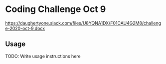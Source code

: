 # Coding Challenge Oct 9

https://daughertyone.slack.com/files/U8YQNA1DX/F01CAU4G2M8/challenge-2020-oct-9.docx


## Usage

TODO: Write usage instructions here
